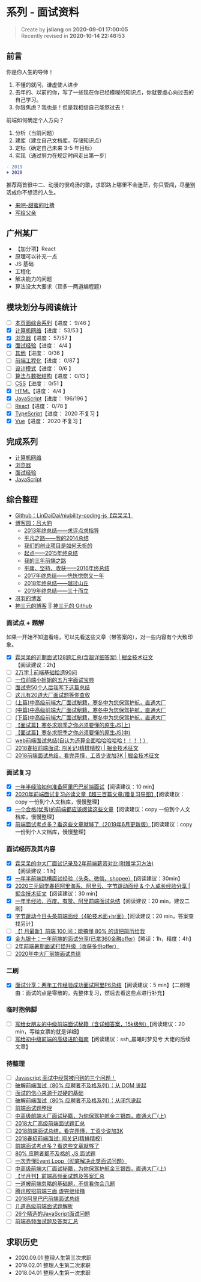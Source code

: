 系列 - 面试资料
===

> Create by **jsliang** on **2020-09-01 17:00:05**  
> Recently revised in **2020-10-14 22:46:53**

## 前言

你是你人生的导师！

1. 不懂的就问，谦虚使人进步
2. 去年的、以前的你，写了一些现在你已经模糊的知识点，你就要虚心向过去的自己学习。
3. 你狠焦虑？我也是！但是我相信自己能熬过去！

前端如何确定个人方向？

1. 分析（当前问题）
2. 建库（建立自己文档库，存储知识点）
3. 定标（确定自己未来 3-5 年目标）
4. 实现（通过努力在规定时间走出第一步）

```diff
- 2019
+ 2020
```

推荐两首很中二、动漫的很鸡汤的歌，求职路上哪里不会迷茫，你只管闯，尽量别活成你不想活的人生。

* [来吧-甜蜜的吐槽](http://music.163.com/song?id=30284458&userid=1294209040)
* [写给父亲](http://music.163.com/song?id=28285730&userid=1294209040)

## 广州某厂

* 【加分项】React
* 原理可以补充一点
* JS 基础
* 工程化
* 解决能力的问题
* 算法没太大要求（顶多一两道编程题）

## 模块划分与阅读统计

* [ ] [本页面综合系列](./README.md)【进度： 9/46 】
* [x] [计算机网络](./计算机网络/README.md)【进度： 53/53 】
* [x] [浏览器](./浏览器/README.md)【进度： 57/57 】
* [x] [面试经验](./面试经验/README.md)【进度： 4/4 】
* [ ] [其他](./其他/README.md)【进度： 0/36 】
* [ ] [前端工程化](./前端工程化/README.md)【进度： 0/87 】
* [ ] [设计模式](./设计模式/README.md)【进度： 0/6 】
* [ ] [算法与数据结构](./算法与数据结构/README.md)【进度： 0/13 】
* [ ] [CSS](./CSS/README.md)【进度： 0/51 】
* [x] [HTML](./HTML/README.md)【进度： 4/4 】
* [x] [JavaScript](./JavaScript/README.md)【进度： 196/196 】
* [ ] [React](./React/README.md)【进度： 0/78 】
* [x] [TypeScript](./TypeScript/README.md)【进度： 2020 不复习 】
* [x] [Vue](./Vue/README.md)【进度： 2020 不复习 】

## 完成系列

* [计算机网络](https://github.com/LiangJunrong/document-library/tree/master/%E7%B3%BB%E5%88%97-%E9%9D%A2%E8%AF%95%E8%B5%84%E6%96%99/%E8%AE%A1%E7%AE%97%E6%9C%BA%E7%BD%91%E7%BB%9C)
* [浏览器](https://github.com/LiangJunrong/document-library/tree/master/%E7%B3%BB%E5%88%97-%E9%9D%A2%E8%AF%95%E8%B5%84%E6%96%99/%E6%B5%8F%E8%A7%88%E5%99%A8)
* [面试经验](https://github.com/LiangJunrong/document-library/tree/master/%E7%B3%BB%E5%88%97-%E9%9D%A2%E8%AF%95%E8%B5%84%E6%96%99/%E9%9D%A2%E8%AF%95%E7%BB%8F%E9%AA%8C)
* [JavaScript](https://github.com/LiangJunrong/document-library/tree/master/%E7%B3%BB%E5%88%97-%E9%9D%A2%E8%AF%95%E8%B5%84%E6%96%99/JavaScript)

## 综合整理

* [Github：LinDaiDai/niubility-coding-js【霖呆呆】](https://github.com/LinDaiDai/niubility-coding-js)
* [博客园：吕大豹](https://www.cnblogs.com/lvdabao/)
  * [2013年终总结——求评点求指导](https://www.cnblogs.com/lvdabao/p/3506352.html)
  * [平凡之路——我的2014总结](https://www.cnblogs.com/lvdabao/p/2014_summary.html)
  * [我们的创业项目是如何夭折的](https://www.cnblogs.com/lvdabao/p/4596429.html)
  * [起点——2015年终总结](https://www.cnblogs.com/lvdabao/p/5178852.html)
  * [我的三年前端之路](https://www.cnblogs.com/lvdabao/p/5658389.html)
  * [平庸、坚持、收获——2016年终总结](https://www.cnblogs.com/lvdabao/p/6228024.html)
  * [2017年终总结——恍恍惚惚又一年](https://www.cnblogs.com/lvdabao/p/8258025.html)
  * [2018年终总结——越过山丘](https://www.cnblogs.com/lvdabao/p/10211898.html)
  * [2019年终总结——三十而立](https://www.cnblogs.com/lvdabao/p/12142637.html)
* [冴羽的博客](https://github.com/mqyqingfeng/Blog)
* [神三元的博客](http://47.98.159.95/my_blog/nav/) || [神三元的 Github](https://github.com/sanyuan0704/my_blog)

### 面试点 + 题解

如果一开始不知道看啥，可以先看这些文章（带答案的），对一些内容有个大致印象。

* [x] [霖呆呆的近期面试128题汇总(含超详细答案) | 掘金技术征文](https://juejin.im/post/6844904151369908232)【阅读建议：2h】
* [ ] [2万字 | 前端基础拾遗90问](https://juejin.im/post/6844904116552990727)
* [ ] [一位前端小姐姐的五万字面试宝典](https://juejin.im/post/6844904121380667399)
* [ ] [面试完50个人后我写下这篇总结](https://juejin.im/post/6844904019165446158)
* [ ] [这儿有20道大厂面试题等你查收](https://juejin.im/post/6844903874705227789)
* [ ] [(上篇)中高级前端大厂面试秘籍，寒冬中为您保驾护航，直通大厂](https://juejin.im/post/6844903776512393224)
* [ ] [(中篇)中高级前端大厂面试秘籍，寒冬中为您保驾护航，直通大厂](https://juejin.im/post/6844903801153945608)
* [ ] [(下篇)中高级前端大厂面试秘籍，寒冬中为您保驾护航，直通大厂](https://juejin.im/post/6844903830979608584)
* [ ] [【面试篇】寒冬求职季之你必须要懂的原生JS(上)](https://juejin.im/post/6844903815053852685)
* [ ] [【面试篇】寒冬求职季之你必须要懂的原生JS(中)](https://juejin.im/post/6844903828093927431)
* [ ] [web前端面试总结(自认为还算全面哈哈哈哈哈！！！！）](https://juejin.im/post/6844903976693940231)
* [ ] [2018春招前端面试: 闯关记(精排精校) | 掘金技术征文](https://juejin.im/post/6844903570001625102)
* [ ] [2018前端面试总结，看完弄懂，工资少说加3K | 掘金技术征文](https://juejin.im/post/6844903673009553416)

### 面试复习

* [x] [一年半经验如何准备阿里巴巴前端面试](https://juejin.im/post/6844904072345026574)【阅读建议：10 min】
* [x] [2020年前端面试复习必读文章【超三百篇文章/赠复习导图】](https://juejin.im/post/6844904116339261447)【阅读建议：copy 一份到个人文档库，慢慢整理】
* [x] [一个合格(优秀)的前端都应该阅读这些文章](https://juejin.im/post/6844903896637259784)【阅读建议：copy 一份到个人文档库，慢慢整理】
* [x] [前端面试考点多？看这些文章就够了（2019年6月更新版）](https://juejin.im/post/6844903577220349959)【阅读建议：copy 一份到个人文档库，慢慢整理】

### 面试经历及其内容

* [x] [霖呆呆的中大厂面试记录及2年前端薪资对比(附赠学习方法)](https://juejin.im/post/6844904181627781128)【阅读建议：1 h】
* [x] [一年半前端跳槽面试经验（头条、微信、shopee）](https://zhuanlan.zhihu.com/p/114028796)【阅读建议：30min】
* [x] [2020三元同学春招阿里淘系、阿里云、字节跳动面经 & 个人成长经验分享 | 掘金技术征文](https://juejin.im/post/6844904106537009159)【阅读建议：30 min】
* [x] [一年半经验，百度、有赞、阿里前端面试总结](https://juejin.im/post/6844903715669999629)【阅读建议：20 min，建议二刷】
* [x] [字节跳动今日头条前端面经（4轮技术面+hr面）](https://juejin.im/post/6844904088337907720)【阅读建议：20 min，答案查找另计】
* [ ] [【1 月最新】前端 100 问：能搞懂 80% 的请把简历给我](https://juejin.im/post/6844903885488783374)
* [x] [金九银十：一年前端的面试分享(已拿360金融offer)](https://juejin.im/post/6874275613360783368)【略读：1h，精度：4h】
* [ ] [2年前端暑期面试打怪升级（收获多份offer）](https://juejin.im/post/6876327630212169735)
* [ ] [2020年中大厂前端面试总结](https://segmentfault.com/a/1190000023783535)

### 二刷

* [x] [面试分享：两年工作经验成功面试阿里P6总结](https://juejin.im/post/6844903928442667015)【阅读建议：5 min】【二刷理由：面试的点是零散的，先整体复习，然后去看这些点进行补充】

### 临时抱佛脚

* [ ] [写给女朋友的中级前端面试秘籍（含详细答案，15k级别）](https://juejin.im/post/6844904115428917255)【阅读建议：20 min，写给女票的就是详细】
* [ ] [写给初中级前端的高级进阶指南](https://juejin.im/post/6844904103504527374)【阅读建议：ssh_晨曦时梦见兮 大佬的后续文章】

### 待整理

* [ ] [Javascript 面试中经常被问到的三个问题！](https://segmentfault.com/a/1190000018257074)
* [ ] [破解前端面试（80% 应聘者不及格系列）：从 DOM 说起](https://juejin.im/post/6844903474547671047)
* [ ] [面试的信心来源于过硬的基础](https://segmentfault.com/a/1190000013331105)
* [ ] [破解前端面试（80% 应聘者不及格系列）：从闭包说起](https://juejin.im/post/6844903474212143117#heading-0)
* [ ] [前端面试题整理](http://blog.poetries.top/FE-Interview-Questions/)
* [ ] [中高级前端大厂面试秘籍，为你保驾护航金三银四，直通大厂(上)](https://juejin.im/post/6844903776512393224#heading-13)
* [ ] [2018大厂高级前端面试题汇总](https://juejin.im/post/6844903695411314696)
* [ ] [2018前端面试总结，看完弄懂，工资少说加3K](https://juejin.im/post/6844903673009553416)
* [ ] [2018春招前端面试: 闯关记(精排精校)](https://juejin.im/post/6844903570001625102)
* [ ] [前端面试考点多？看这些文章就够了](https://juejin.im/post/6844903577220349959)
* [ ] [80% 应聘者都不及格的 JS 面试题](https://juejin.im/post/6844903470466629640)
* [ ] [一次弄懂Event Loop（彻底解决此类面试问题）](https://juejin.im/post/6844903764202094606)
* [ ] [中高级前端大厂面试秘籍，为你保驾护航金三银四，直通大厂(上)](https://juejin.im/post/6844903776512393224)
* [ ] [【半月刊】前端高频面试题及答案汇总](https://juejin.im/post/6844903778387247117)
* [ ] [一道被前端忽略的基础题，不信看你会几题](https://juejin.im/post/6844903778479505416)
* [ ] [腾讯校招前端三面,虐完继续撸](https://juejin.im/post/6844903497884762119)
* [ ] [2018阿里巴巴前端面试总结](https://juejin.im/post/6844903580860678158)
* [ ] [几道高级前端面试题解析](https://juejin.im/post/6844903598707441672)
* [ ] [26个精选的JavaScript面试问题](https://zhuanlan.zhihu.com/p/46958191)
* [ ] [前端高频面试题及答案汇总](https://juejin.im/post/6844903778387247117)

## 求职历史

* 2020.09.01 整理人生第三次求职
* 2019.02.01 整理人生第二次求职
* 2018.04.01 整理人生第一次求职